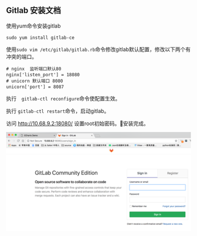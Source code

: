 ## Gitlab 安装文档
使用yum命令安装gitlab
```
sudo yum install gitlab-ce
```
使用``sudo vim /etc/gitlab/gitlab.rb``命令修改gitlab默认配置，修改以下两个有冲突的端口。

```
# nginx  监听端口默认80
nginx['listen_port'] = 18080
# unicorn 默认端口 8080
unicorn['port'] = 8087
```
执行　``gitlab-ctl reconfigure``命令使配置生效。

执行 ``gitlab-ctl restart``命令，启动gitlab。

访问 http://10.68.9.2:18080/ 设置root初始密码。安装完成。

![](WX20180820-211413@2x.png)
